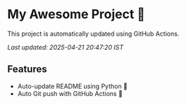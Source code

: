 # My Awesome Project 🚀

This project is automatically updated using GitHub Actions.

_Last updated: 2025-04-21 20:47:20 IST_

## Features
- Auto-update README using Python 🐍
- Auto Git push with GitHub Actions 🤖
